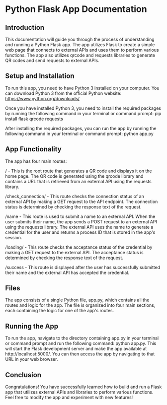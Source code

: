 # Python Flask App Documentation

## Introduction
This documentation will guide you through the process of understanding and running a Python Flask app. The app utilizes Flask to create a simple web page that connects to external APIs and uses them to perform various functions. The app also utilizes qrcode and requests libraries to generate QR codes and send requests to external APIs.

## Setup and Installation
To run this app, you need to have Python 3 installed on your computer. You can download Python 3 from the official Python website: https://www.python.org/downloads/

Once you have installed Python 3, you need to install the required packages by running the following command in your terminal or command prompt: pip install flask qrcode requests

After installing the required packages, you can run the app by running the following command in your terminal or command prompt: python app.py

## App Functionality
The app has four main routes:

/ - This is the root route that generates a QR code and displays it on the home page. The QR code is generated using the qrcode library and contains a URL that is retrieved from an external API using the requests library.

/check_connection/ - This route checks the connection status of an external API by making a GET request to the API endpoint. The connection status is determined by checking the response text of the request.

/name - This route is used to submit a name to an external API. When the user submits their name, the app sends a POST request to an external API using the requests library. The external API uses the name to generate a credential for the user and returns a process ID that is stored in the app's session.

/loading/ - This route checks the acceptance status of the credential by making a GET request to the external API. The acceptance status is determined by checking the response text of the request.

/success - This route is displayed after the user has successfully submitted their name and the external API has accepted the credential.

## Files
The app consists of a single Python file, app.py, which contains all the routes and logic for the app. The file is organized into four main sections, each containing the logic for one of the app's routes.

## Running the App
To run the app, navigate to the directory containing app.py in your terminal or command prompt and run the following command: python app.py. This will start the Flask development server and make the app available at http://localhost:5000/. You can then access the app by navigating to that URL in your web browser.

## Conclusion
Congratulations! You have successfully learned how to build and run a Flask app that utilizes external APIs and libraries to perform various functions. Feel free to modify the app and experiment with new features!
